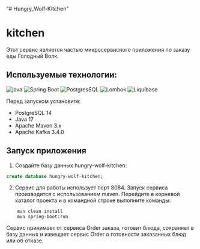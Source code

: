 "# Hungry_Wolf-Kitchen"
# kitchen
Этот сервис является частью микросервисного приложения по заказу еды Голодный Волк.

## Используемые технологии:
![java](https://img.shields.io/badge/Java--17-ED8B00?style=for-the-badge&logo=java&logoColor=white)
![Spring Boot](https://img.shields.io/badge/Spring_Boot--2.7.3-F2F4F9?style=for-the-badge&logo=spring-boot)
![PostgresSQL](https://img.shields.io/badge/PostgreSQL--14-316192?style=for-the-badge&logo=postgresql&logoColor=white)
![Lombok](https://img.shields.io/badge/Lombok-1.18.24-green?style=for-the-badge&logo=lombok&logoColor=white)
![Liquibase](https://img.shields.io/badge/Liquibase-4.9.1-red?style=for-the-badge&logo=liquibase&logoColor=white)

Перед запуском установите:
- PostgreSQL 14
- Java 17
- Apache Maven 3.x
- Apache Kafka 3.4.0

## Запуск приложения

1. Создайте базу данных hungry-wolf-kitchen:
```sql
create database hungry-wolf-kitchen;
```
2. Сервис для работы использует порт 8084.
   Запуск сервиса производится с использованием maven.
   Перейдите в корневой каталог проекта и в командной строке
   выполните команды:
```
    mvn clean install
    mvn spring-boot:run
```
Сервис принимает от сервиса Order заказа,
готовит блюда, сохраняет в базу данных и извещает сервис Order
о готовности заказанных блюд или об отказе. 

